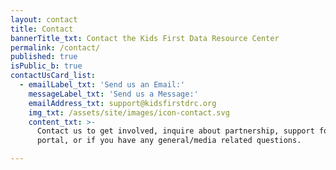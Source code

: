 ```yaml
---
layout: contact
title: Contact
bannerTitle_txt: Contact the Kids First Data Resource Center
permalink: /contact/
published: true
isPublic_b: true
contactUsCard_list:
  - emailLabel_txt: 'Send us an Email:'
    messageLabel_txt: 'Send us a Message:'
    emailAddress_txt: support@kidsfirstdrc.org
    img_txt: /assets/site/images/icon-contact.svg
    content_txt: >-
      Contact us to get involved, inquire about partnership, support for the
      portal, or if you have any general/media related questions.

---
```


